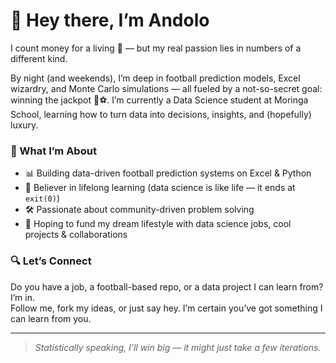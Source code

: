 # 👋 Hey there, I’m Andolo

I count money for a living 💸 — but my real passion lies in numbers of a different kind.

By night (and weekends), I’m deep in football prediction models, Excel wizardry, and Monte Carlo simulations — all fueled by a not-so-secret goal: winning the jackpot 🧠⚽. I’m currently a Data Science student at Moringa School, learning how to turn data into decisions, insights, and (hopefully) luxury.

### 🧩 What I’m About
- 📊 Building data-driven football prediction systems on Excel & Python
- 🧠 Believer in lifelong learning (data science is like life — it ends at `exit(0)`)
- 🛠️ Passionate about community-driven problem solving
- 🎯 Hoping to fund my dream lifestyle with data science jobs, cool projects & collaborations

### 🔍 Let’s Connect
Do you have a job, a football-based repo, or a data project I can learn from? I’m in.  
Follow me, fork my ideas, or just say hey. I’m certain you’ve got something I can learn from you.

---
> *Statistically speaking, I’ll win big — it might just take a few iterations.*
